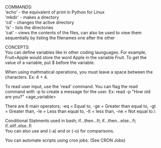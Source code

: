 COMMANDS:\
'echo' - the equivalent of print in Python for Linux\
'mkdir' - makes a directory\
'cd' - changes the active directory\
'ls' - lists the directories\
'cat' - views the contents of the files, can also be used to view them sequentially by listing the filenames one after the other



CONCEPTS:\
You can define variables like in other coding launguages. For example, Fruit=Apple would store the word Apple in the variable Fruit.
To get the value of a variable, put $ before the variable. 

When using mathmatical operations, you must leave a space between the characters. Ex: 4 + 4.

To read user input, use the 'read' command. You can flag the read command with -p to create a message for the user.
Ex: read -p "How old are you?" <age_variable>

There are 6 main operators; -eq = Equal to, -ge = Greater than equal to, -gt = Greater than, -le = Less than equal to, -lt = less than, -ne = Not equal to.\

Conditional Statments used in bash; if...then...fi; if...then...else...fi; if..elif..else..fi\
You can also use and (-a) and or (-o) for comparisons. 

You can automate scripts using cron jobs. (See CRON Jobs)
